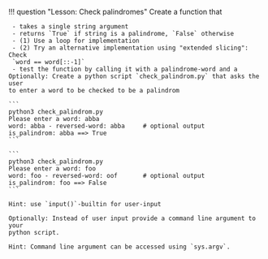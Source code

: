 !!! question "Lesson: Check palindromes"
    Create a function that
    
     - takes a single string argument
     - returns `True` if string is a palindrome, `False` otherwise
     - (1) Use a loop for implementation
     - (2) Try an alternative implementation using "extended slicing": Check 
     `word == word[::-1]` 
     - test the function by calling it with a palindrome-word and a 
    Optionally: Create a python script `check_palindrom.py` that asks the user
    to enter a word to be checked to be a palindrom
    
    ```
    python3 check_palindrom.py
    Please enter a word: abba
    word: abba - reversed-word: abba     # optional output
    is_palindrom: abba ==> True
    ```
    
    ```
    python3 check_palindrom.py
    Please enter a word: foo
    word: foo - reversed-word: oof       # optional output
    is_palindrom: foo ==> False
    ```
    
    Hint: use `input()`-builtin for user-input
        
    Optionally: Instead of user input provide a command line argument to your
    python script.
    
    Hint: Command line argument can be accessed using `sys.argv`.
